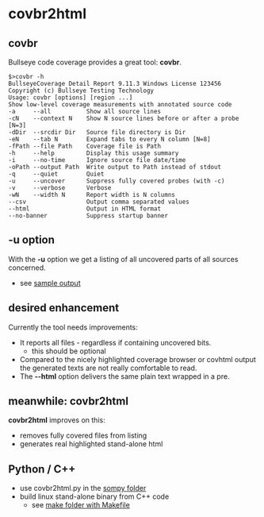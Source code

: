 # covbr2html

## covbr
Bullseye code coverage provides a great tool: **covbr**.

```shell
$>covbr -h
BullseyeCoverage Detail Report 9.11.3 Windows License 123456
Copyright (c) Bullseye Testing Technology
Usage: covbr [options] [region ...]
Show low-level coverage measurements with annotated source code
-a     --all          Show all source lines
-cN    --context N    Show N source lines before or after a probe [N=3]
-dDir  --srcdir Dir   Source file directory is Dir
-eN    --tab N        Expand tabs to every N column [N=8]
-fPath --file Path    Coverage file is Path
-h     --help         Display this usage summary
-i     --no-time      Ignore source file date/time
-oPath --output Path  Write output to Path instead of stdout
-q     --quiet        Quiet
-u     --uncover      Suppress fully covered probes (with -c)
-v     --verbose      Verbose
-wN    --width N      Report width is N columns
--csv                 Output comma separated values
--html                Output in HTML format
--no-banner           Suppress startup banner
```

## -u option
With the **-u** option we get a listing of all uncovered parts of all sources concerned.
- see [sample output](sample_outputs/covbr_sample_big.txt)

## desired enhancement
Currently the tool needs improvements:
-   It reports all files - regardless if containing uncovered bits.
    - this should be optional
-   Compared to the nicely highlighted coverage browser or covhtml output
    the generated texts are not really comfortable to read.
-   The **--html** option delivers the same plain text wrapped in a pre.

## meanwhile: covbr2html
**covbr2html** improves on this:
-   removes fully covered files from listing
-   generates real highlighted stand-alone html

## Python / C++
-   use covbr2html.py in the [sompy folder](submodules/sompy/covbr2html)
-   build linux stand-alone binary from C++ code
    - see [make folder with Makefile](make)
